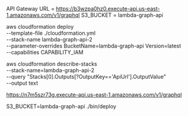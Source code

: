 API Gateway URL = https://b3wzpa0hz0.execute-api.us-east-1.amazonaws.com/v1/graphql
S3_BUCKET = lambda-graph-api

aws cloudformation deploy \
  --template-file ./cloudformation.yml \
  --stack-name lambda-graph-api-2 \
  --parameter-overrides BucketName=lambda-graph-api Version=latest \
  --capabilities CAPABILITY_IAM

  aws cloudformation describe-stacks \
--stack-name=lambda-graph-api-2 \
--query "Stacks[0].Outputs[?OutputKey=='ApiUrl'].OutputValue" \
--output text

https://n7m5szr73g.execute-api.us-east-1.amazonaws.com/v1/graphql

S3_BUCKET=lambda-graph-api ./bin/deploy